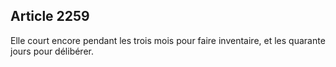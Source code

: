 Article 2259
----
Elle court encore pendant les trois mois pour faire inventaire, et les quarante
jours pour délibérer.
